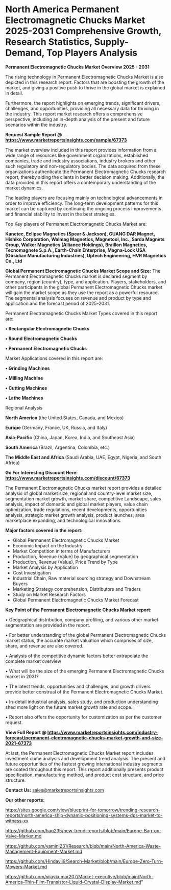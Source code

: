 # North America Permanent Electromagnetic Chucks Market 2025-2031 Comprehensive Growth, Research Statistics, Supply-Demand,  Top Players Analysis

<Strong> Permanent Electromagnetic Chucks Market Overview 2025 - 2031</strong>

The rising technology in Permanent Electromagnetic Chucks Market is also depicted in this research report. Factors that are boosting the growth of the market, and giving a positive push to thrive in the global market is explained in detail.

Furthermore, the report highlights on emerging trends, significant drivers, challenges, and opportunities, providing all necessary data for thriving in the industry. This report market research offers a comprehensive perspective, including an in-depth analysis of the present and future scenarios within the industry.

<strong>Request Sample Report @ <a href=https://www.marketreportsinsights.com/sample/67373>https://www.marketreportsinsights.com/sample/67373</a></strong>

The market overview included in this report provides information from a wide range of resources like government organizations, established companies, trade and industry associations, industry brokers and other such regulatory and non-regulatory bodies. The data acquired from these organizations authenticate the Permanent Electromagnetic Chucks research report, thereby aiding the clients in better decision making. Additionally, the data provided in this report offers a contemporary understanding of the market dynamics.

The leading players are focusing mainly on technological advancements in order to improve efficiency. The long-term development patterns for this market can be captured by continuing the ongoing process improvements and financial stability to invest in the best strategies.

Top Key players of Permanent Electromagnetic Chucks Market are:

<strong>Kanetec, Eclipse Magnetics (Spear & Jackson), GUANG DAR Magnet, Hishiko Corporation, Walmag Magnetics, Magnetool, Inc., Sarda Magnets Group, Walker Magnetics (Alliance Holdings), Braillon Magnetics, Tecnomagnete S.p.A., Earth-Chain Enterprise, Magna-Lock USA (Obsidian Manufacturing Industries), Uptech Engineering, HVR Magnetics Co., Ltd</strong>

<strong><b>Global Permanent Electromagnetic Chucks Market Scope and Size:</b></strong>
The Permanent Electromagnetic Chucks market is declared segment by company, region (country), type, and application. Players, stakeholders, and other participants in the global Permanent Electromagnetic Chucks market will gain the market scope as they use the report as a powerful resource. The segmental analysis focuses on revenue and product by type and application and the forecast period of 2025-2031.

Permanent Electromagnetic Chucks Market Types covered in this report are:

<strong>• Rectangular Electromagnetic Chucks

• Round Electromagnetic Chucks

• Permanent Electromagnetic Chucks</strong>

Market Applications covered in this report are:

<strong>• Grinding Machines

• Milling Machine

• Cutting Machines

• Lathe Machines</strong> 

Regional Analysis

<strong>North America</strong> (the United States, Canada, and Mexico)

<strong>Europe</strong> (Germany, France, UK, Russia, and Italy)

<strong>Asia-Pacific</strong> (China, Japan, Korea, India, and Southeast Asia)

<strong>South America</strong> (Brazil, Argentina, Colombia, etc.)

<strong>The Middle East and Africa</strong> (Saudi Arabia, UAE, Egypt, Nigeria, and South Africa)

<strong>Go For Interesting Discount Here: <a href=https://www.marketreportsinsights.com/discount/67373>https://www.marketreportsinsights.com/discount/67373</a></strong>

The Permanent Electromagnetic Chucks market report provides a detailed analysis of global market size, regional and country-level market size, segmentation market growth, market share, competitive Landscape, sales analysis, impact of domestic and global market players, value chain optimization, trade regulations, recent developments, opportunities analysis, strategic market growth analysis, product launches, area marketplace expanding, and technological innovations.

<strong><b>Major factors covered in the report:</b></strong>
<ul>
  <li>Global Permanent Electromagnetic Chucks Market </li>
  <li>Economic Impact on the Industry</li>
  <li>Market Competition in terms of Manufacturers</li>
  <li>Production, Revenue (Value) by geographical segmentation</li>
  <li>Production, Revenue (Value), Price Trend by Type</li>
  <li>Market Analysis by Application</li>
  <li>Cost Investigation</li>
  <li>Industrial Chain, Raw material sourcing strategy and Downstream Buyers</li>
  <li>Marketing Strategy comprehension, Distributors and Traders</li>
  <li>Study on Market Research Factors</li>
  <li>Global Permanent Electromagnetic Chucks Market Forecast</li>
</ul>

<strong><b>Key Point of the Permanent Electromagnetic Chucks Market report:</b></strong>

• Geographical distribution, company profiling, and various other market segmentation are provided in the report.

• For better understanding of the global Permanent Electromagnetic Chucks market status, the accurate market valuation which comprises of size, share, and revenue are also covered.

• Analysis of the competitive dynamic factors better extrapolate the complete market overview

• What will be the size of the emerging Permanent Electromagnetic Chucks market in 2031?

• The latest trends, opportunities and challenges, and growth drivers provide better construal of the Permanent Electromagnetic Chucks Market.

• In-detail industrial analysis, sales study, and production understanding shed more light on the future market growth rate and scope.

• Report also offers the opportunity for customization as per the customer request.

<strong><b>View Full Report @ <a href=https://www.marketreportsinsights.com/industry-forecast/permanent-electromagnetic-chucks-market-growth-and-size-2021-67373>https://www.marketreportsinsights.com/industry-forecast/permanent-electromagnetic-chucks-market-growth-and-size-2021-67373</a></b></strong>


At last, the Permanent Electromagnetic Chucks Market report includes investment come analysis and development trend analysis. The present and future opportunities of the fastest growing international industry segments are coated throughout this report. This report additionally presents product specification, manufacturing method, and product cost structure, and price structure.

<strong>Contact Us:</strong>
sales@marketreportsinsights.com

<strong>Our other reports:</strong>

<a href=https://sites.google.com/view/blueprint-for-tomorrow/trending-research-reports/north-america-ship-dynamic-positioning-systems-dps-market-to-witness-xx>https://sites.google.com/view/blueprint-for-tomorrow/trending-research-reports/north-america-ship-dynamic-positioning-systems-dps-market-to-witness-xx</a>

<a href=https://github.com/haq235/new-trend-reports/blob/main/Europe-Bag-on-Valve-Market.md>https://github.com/haq235/new-trend-reports/blob/main/Europe-Bag-on-Valve-Market.md</a>

<a href=https://github.com/yamini231/Research/blob/main/North-America-Waste-Management-Equipment-Market.md>https://github.com/yamini231/Research/blob/main/North-America-Waste-Management-Equipment-Market.md</a>

<a href=https://github.com/Hindavii9/Search-Market/blob/main/Europe-Zero-Turn-Mowers-Market.md>https://github.com/Hindavii9/Search-Market/blob/main/Europe-Zero-Turn-Mowers-Market.md</a>

<a href=https://github.com/vijaykumar207/Market-executive/blob/main/North-America-Thin-Film-Transistor-Liquid-Crystal-Display-Market.md>https://github.com/vijaykumar207/Market-executive/blob/main/North-America-Thin-Film-Transistor-Liquid-Crystal-Display-Market.md</a>"
